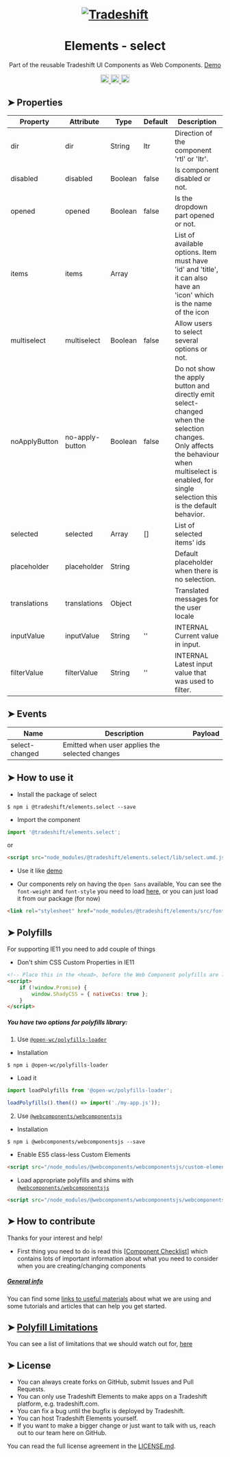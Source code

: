<h1 align="center">
    <a href="https://tradeshift.com/">
      <img alt="Tradeshift" src="https://tradeshift.com/wp-content/themes/Tradeshift/img/brand/logo-black.png"/>
    </a>
</h1>

<h1 align="center">Elements - select</h1>

<p align="center">
  Part of the reusable Tradeshift UI Components as Web Components.
    <a href="https://tradeshift.github.io/elements/?path=/story/ts-select--default">
      Demo
    </a>
</p>

<p align="center">
    <a href="https://www.npmjs.com/package/@tradeshift/elements.select">
      <img alt="NPM Version" src="https://badgen.net/npm/v/@tradeshift/elements.select" height="20"/>
    </a>
    <a href="https://npmcharts.com/compare/@tradeshift/elements.select?minimal=true">
		  <img alt="Downloads per month" src="https://badgen.net/npm/dm/@tradeshift/elements.select" height="20"/>
		</a>
		<a href="https://www.npmjs.com/browse/depended/@tradeshift/elements.select">
		  <img alt="Dependent packages" src="https://badgen.net/npm/dependents/@tradeshift/elements.select" height="20"/>
		</a>
</p>

<style>
  table {
        width:100%;
  }
</style>

## ➤ Properties

| Property | Attribute | Type | Default | Description |
| --- | --- | --- | --- | --- |
| dir | dir | String | ltr | Direction of the component 'rtl' or 'ltr'. |
| disabled | disabled | Boolean | false | Is component disabled or not. |
| opened | opened | Boolean | false | Is the dropdown part opened or not. |
| items | items | Array |  | List of available options. Item must have 'id' and 'title', it can also have an 'icon' which is the name of the icon |
| multiselect | multiselect | Boolean | false | Allow users to select several options or not. |
| noApplyButton | no-apply-button | Boolean | false | Do not show the apply button and directly emit select-changed when the selection changes. <br> Only affects the behaviour when multiselect is enabled, for single selection this is the default behavior. |
| selected | selected | Array | [] | List of selected items' ids |
| placeholder | placeholder | String |  | Default placeholder when there is no selection. |
| translations | translations | Object |  | Translated messages for the user locale |
| inputValue | inputValue | String | '' | INTERNAL Current value in input. |
| filterValue | filterValue | String | '' | INTERNAL Latest input value that was used to filter. |

## ➤ Events

| Name           | Description                                    | Payload |
| -------------- | ---------------------------------------------- | ------- |
| select-changed | Emitted when user applies the selected changes |         |

## ➤ How to use it

- Install the package of select

```shell
$ npm i @tradeshift/elements.select --save
```

- Import the component

```js
import '@tradeshift/elements.select';
```

or

```html
<script src="node_modules/@tradeshift/elements.select/lib/select.umd.js"></script>
```

- Use it like [demo]("https://tradeshift.github.io/elements/?path=/story/ts-select--default")

- Our components rely on having the `Open Sans` available, You can see the `font-weight` and `font-style` you need to load [here](https://github.com/Tradeshift/elements/blob/master/packages/core/src/fonts.css), or you can just load it from our package (for now)

```html
<link rel="stylesheet" href="node_modules/@tradeshift/elements/src/fonts.css" />
```

## ➤ Polyfills

For supporting IE11 you need to add couple of things

- Don't shim CSS Custom Properties in IE11

```html
<!-- Place this in the <head>, before the Web Component polyfills are loaded -->
<script>
	if (!window.Promise) {
		window.ShadyCSS = { nativeCss: true };
	}
</script>
```

##### You have two options for polyfills library:

1. Use [`@open-wc/polyfills-loader`](https://github.com/open-wc/open-wc/tree/master/packages/polyfills-loader)

- Installation

```shell
$ npm i @open-wc/polyfills-loader
```

- Load it

```js
import loadPolyfills from '@open-wc/polyfills-loader';

loadPolyfills().then(() => import('./my-app.js'));
```

2. Use [`@webcomponents/webcomponentsjs`](https://github.com/webcomponents/polyfills/tree/master/packages/webcomponentsjs)

- Installation

```hell
$ npm i @webcomponents/webcomponentsjs --save
```

- Enable ES5 class-less Custom Elements

```html
<script src="/node_modules/@webcomponents/webcomponentsjs/custom-elements-es5-adapter.js"></script>
```

- Load appropriate polyfills and shims with [`@webcomponents/webcomponentsjs`](https://github.com/webcomponents/webcomponentsjs)

```html
<script src="/node_modules/@webcomponents/webcomponentsjs/webcomponents-loader.js" defer></script>
```

## ➤ How to contribute

Thanks for your interest and help!

- First thing you need to do is read this [[Component Checklist](https://github.com/Tradeshift/elements/wiki/Component-checklist)] which contains lots of important information about what you need to consider when you are creating/changing components

##### [General info](https://github.com/Tradeshift/elements/wiki/Useful-materials-starter)

You can find some [links to useful materials](https://github.com/Tradeshift/elements/wiki/Useful-materials-starter) about what we are using and some tutorials and articles that can help you get started.

## ➤ [Polyfill Limitations](https://github.com/Tradeshift/elements/wiki/Polyfill-Limitations)

You can see a list of limitations that we should watch out for, [here](https://github.com/Tradeshift/elements/wiki/Polyfill-Limitations)

## ➤ License

- You can always create forks on GitHub, submit Issues and Pull Requests.
- You can only use Tradeshift Elements to make apps on a Tradeshift platform, e.g. tradeshift.com.
- You can fix a bug until the bugfix is deployed by Tradeshift.
- You can host Tradeshift Elements yourself.
- If you want to make a bigger change or just want to talk with us, reach out to our team here on GitHub.

You can read the full license agreement in the [LICENSE.md](https://github.com/Tradeshift/elements/blob/master/LICENSE.md).
